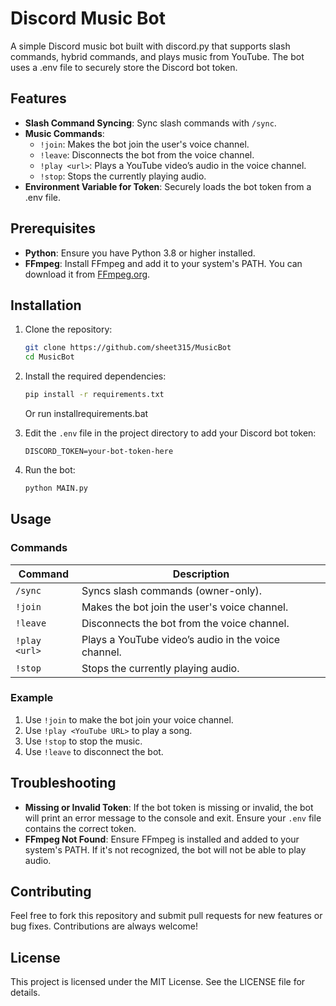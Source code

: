 
# Discord Music Bot

A simple Discord music bot built with discord.py that supports slash commands, hybrid commands, and plays music from YouTube. The bot uses a .env file to securely store the Discord bot token.

## Features
- **Slash Command Syncing**: Sync slash commands with `/sync`.
- **Music Commands**:
  - `!join`: Makes the bot join the user's voice channel.
  - `!leave`: Disconnects the bot from the voice channel.
  - `!play <url>`: Plays a YouTube video’s audio in the voice channel.
  - `!stop`: Stops the currently playing audio.
- **Environment Variable for Token**: Securely loads the bot token from a .env file.

## Prerequisites
- **Python**: Ensure you have Python 3.8 or higher installed.
- **FFmpeg**: Install FFmpeg and add it to your system's PATH. You can download it from [FFmpeg.org](https://ffmpeg.org/).

## Installation
1. Clone the repository:
   ```bash
   git clone https://github.com/sheet315/MusicBot
   cd MusicBot
   ```
2. Install the required dependencies:
   ```bash
   pip install -r requirements.txt
   ```
   Or run installrequirements.bat
   
3. Edit the `.env` file in the project directory to add your Discord bot token:
   ```
   DISCORD_TOKEN=your-bot-token-here
   ```
4. Run the bot:
   ```bash
   python MAIN.py
   ```

## Usage

### Commands

| Command            | Description                                           |
|--------------------|-------------------------------------------------------|
| `/sync`            | Syncs slash commands (owner-only).                    |
| `!join`            | Makes the bot join the user's voice channel.          |
| `!leave`           | Disconnects the bot from the voice channel.           |
| `!play <url>`      | Plays a YouTube video’s audio in the voice channel.   |
| `!stop`            | Stops the currently playing audio.                    |

### Example
1. Use `!join` to make the bot join your voice channel.
2. Use `!play <YouTube URL>` to play a song.
3. Use `!stop` to stop the music.
4. Use `!leave` to disconnect the bot.

## Troubleshooting

- **Missing or Invalid Token**: If the bot token is missing or invalid, the bot will print an error message to the console and exit. Ensure your `.env` file contains the correct token.
- **FFmpeg Not Found**: Ensure FFmpeg is installed and added to your system's PATH. If it's not recognized, the bot will not be able to play audio.

## Contributing

Feel free to fork this repository and submit pull requests for new features or bug fixes. Contributions are always welcome!

## License

This project is licensed under the MIT License. See the LICENSE file for details.
```

